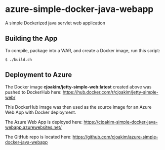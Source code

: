# azure-simple-docker-java-webapp

A simple Dockerized java servlet web application


## Building the App

To compile, package into a WAR, and create a Docker image, run this script:

```
$ ./build.sh
```

## Deployment to Azure

The Docker image **cjoakim/jetty-simple-web:latest** created above was pushed to DockerHub here:
https://hub.docker.com/r/cjoakim/jetty-simple-web/

This DockerHub image was then used as the source image for an Azure Web App with Docker deployment.

The Azure Web App is deployed here:
https://cjoakim-simple-docker-java-webapp.azurewebsites.net/

The GitHub repo is located here:
https://github.com/cjoakim/azure-simple-docker-java-webapp

